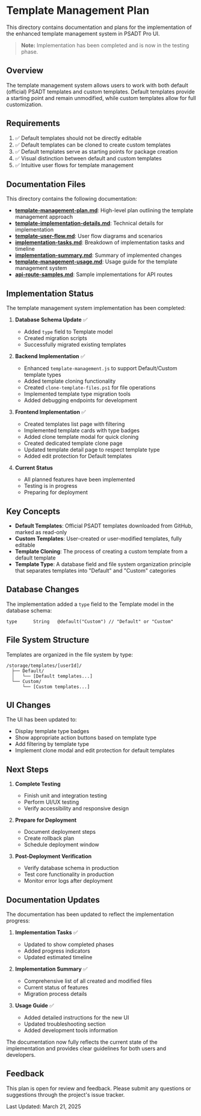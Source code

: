# Template Management Plan

This directory contains documentation and plans for the implementation of the enhanced template management system in PSADT Pro UI.

> **Note:** Implementation has been completed and is now in the testing phase.

## Overview

The template management system allows users to work with both default (official) PSADT templates and custom templates. Default templates provide a starting point and remain unmodified, while custom templates allow for full customization.

## Requirements

1. ✅ Default templates should not be directly editable
2. ✅ Default templates can be cloned to create custom templates
3. ✅ Default templates serve as starting points for package creation
4. ✅ Visual distinction between default and custom templates
5. ✅ Intuitive user flows for template management

## Documentation Files

This directory contains the following documentation:

- **[template-management-plan.md](./template-management-plan.md)**: High-level plan outlining the template management approach
- **[template-implementation-details.md](./template-implementation-details.md)**: Technical details for implementation
- **[template-user-flow.md](./template-user-flow.md)**: User flow diagrams and scenarios
- **[implementation-tasks.md](./implementation-tasks.md)**: Breakdown of implementation tasks and timeline
- **[implementation-summary.md](./implementation-summary.md)**: Summary of implemented changes
- **[template-management-usage.md](./template-management-usage.md)**: Usage guide for the template management system
- **[api-route-samples.md](./api-route-samples.md)**: Sample implementations for API routes

## Implementation Status

The template management system implementation has been completed:

1. **Database Schema Update** ✅
   - Added `type` field to Template model
   - Created migration scripts
   - Successfully migrated existing templates

2. **Backend Implementation** ✅
   - Enhanced `template-management.js` to support Default/Custom template types
   - Added template cloning functionality
   - Created `clone-template-files.ps1` for file operations
   - Implemented template type migration tools
   - Added debugging endpoints for development

3. **Frontend Implementation** ✅
   - Created templates list page with filtering
   - Implemented template cards with type badges
   - Added clone template modal for quick cloning
   - Created dedicated template clone page
   - Updated template detail page to respect template type
   - Added edit protection for Default templates

4. **Current Status**
   - All planned features have been implemented
   - Testing is in progress
   - Preparing for deployment

## Key Concepts

- **Default Templates**: Official PSADT templates downloaded from GitHub, marked as read-only
- **Custom Templates**: User-created or user-modified templates, fully editable
- **Template Cloning**: The process of creating a custom template from a default template
- **Template Type**: A database field and file system organization principle that separates templates into "Default" and "Custom" categories

## Database Changes

The implementation added a `type` field to the Template model in the database schema:

```prisma
type      String   @default("Custom") // "Default" or "Custom"
```

## File System Structure

Templates are organized in the file system by type:

```
/storage/templates/[userId]/
  ├── Default/
  │   └── [Default templates...]
  └── Custom/
      └── [Custom templates...]
```

## UI Changes

The UI has been updated to:
- Display template type badges
- Show appropriate action buttons based on template type
- Add filtering by template type
- Implement clone modal and edit protection for default templates

## Next Steps

1. **Complete Testing**
   - Finish unit and integration testing
   - Perform UI/UX testing
   - Verify accessibility and responsive design

2. **Prepare for Deployment**
   - Document deployment steps
   - Create rollback plan
   - Schedule deployment window

3. **Post-Deployment Verification**
   - Verify database schema in production
   - Test core functionality in production
   - Monitor error logs after deployment

## Documentation Updates

The documentation has been updated to reflect the implementation progress:

1. **Implementation Tasks** ✅
   - Updated to show completed phases
   - Added progress indicators
   - Updated estimated timeline

2. **Implementation Summary** ✅
   - Comprehensive list of all created and modified files
   - Current status of features
   - Migration process details

3. **Usage Guide** ✅
   - Added detailed instructions for the new UI
   - Updated troubleshooting section
   - Added development tools information

The documentation now fully reflects the current state of the implementation and provides clear guidelines for both users and developers.

## Feedback

This plan is open for review and feedback. Please submit any questions or suggestions through the project's issue tracker.

Last Updated: March 21, 2025
